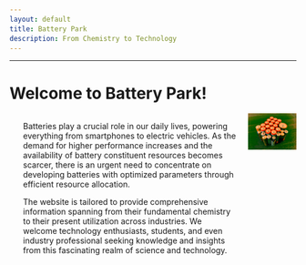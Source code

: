 ```yaml
---
layout: default
title: Battery Park
description: From Chemistry to Technology
---
```


---

# Welcome to Battery Park!

<div class="columns">
  <div class="column">
   <ul> Batteries play a crucial role in our daily lives, powering everything from smartphones to electric vehicles. As the demand for higher performance increases and the availability of battery constituent resources becomes scarcer, there is an urgent need to concentrate on developing batteries with optimized parameters through efficient resource allocation. </ul>
   <ul> The website is tailored to provide comprehensive information spanning from their fundamental chemistry to their present utilization across industries. We welcome technology enthusiasts, students, and even industry professional seeking knowledge and insights from this fascinating realm of science and technology. </ul>
  </div>
  <div class="column">
    <img src="https://github.com/donghee1025/Battery-Park/blob/main2/docs/image_home.jpg?raw=true" alt="ECell" style="width:500px; height:auto;">
  </div>
</div>

<br><br><br>

